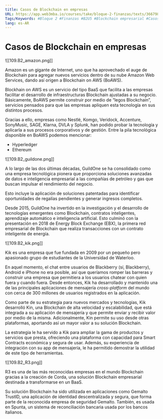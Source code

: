 ```yaml
---
title: Casos de Blockchain en empresas
URL: https://app.web3mba.io/courses/take/bloque-2-finanzas/texts/36679826-u5-04-casos-de-blockchain-en-empresas
Tags/Keywords: #Bloque 2 #Finanzas #B2U5 #Blockchain empresarial #Casos de Blockchain en empresas #Blockchain en empresas #amazon #r3 #guildone #kirk
lang: es-AR
---
```

# Casos de Blockchain en empresas
![[109.B2_amazon.png]]

Amazon es un gigante de Internet, uno que ha aprovechado el auge de Blockchain para agregar nuevos servicios dentro de su nube Amazon Web Services, dando así origen a Blockchain on AWS (BoAWS).

Blockhain on AWS es un servicio del tipo BaaS que facilita a las empresas facilitar el desarrollo de infraestructuras Blockchain ajustadas a su negocio. Básicamente, BoAWS permite construir por medio de “legos Blockchain”, servicios pensados para que las empresas apliquen esta tecnología en sus distintos procesos.

Gracias a ello, empresas como Nestlé, Komgo, Veridock, Accenture, SonyMusic, SAGE, Klarna, DVLA y Splunk, han podido probar la tecnología y aplicarla a sus procesos corporativos y de gestión. Entre la pila tecnológica disponible en BoAWS podemos mencionar: 
- Hyperledger
- Ethereum

![[109.B2_guildone.png]]

A lo largo de las dos últimas décadas, GuildOne se ha consolidado como una empresa tecnológica pionera que proporciona soluciones avanzadas de datos e inteligencia empresarial a las compañías de petróleo y gas que buscan impulsar el rendimiento del negocio.

Esto incluye la aplicación de soluciones patentadas para identificar oportunidades de regalías pendientes y generar ingresos completos.

Desde 2015, GuildOne ha invertido en la investigación y el desarrollo de tecnologías emergentes como Blockchain, contratos inteligentes, aprendizaje automático e inteligencia artificial. Esto culminó con la presentación en 2018 de Energy Block Exchange (EBX), la primera red empresarial de Blockchain que realiza transacciones con un contrato inteligente de energía.

![[109.B2_kik.png]]

Kik es una empresa que fue fundada en 2009 por un pequeño pero apasionado grupo de estudiantes de la Universidad de Waterloo.

En aquel momento, el chat entre usuarios de Blackberry (sí, Blackberry), Android e iPhone no era posible, así que queríamos romper las barreras y construir una empresa que permitiera a los usuarios chatear con quien fuera y cuando fuera. Desde entonces, Kik ha desarrollado y mantenido una de las principales aplicaciones de mensajería _cross-platform_ del mundo con cerca de 300 millones de usuarios registrados en la aplicación. 

Como parte de su estrategia para nuevos mercados y tecnologías, Kik desarrolló Kin, una Blockchain de alta velocidad y escalabilidad, que está integrada a su aplicación de mensajería y que permite enviar y recibir valor por medio de la misma. Adicionalmente, Kin permite su uso desde otras plataformas, aportando así un mayor valor a su solución Blockchain. 

La estrategia le ha servido a Kik para ampliar la gama de productos y servicios que presta, ofreciendo una plataforma con capacidad para Smart Contracts económica y segura de usar. Además, su experiencia de integración con su app de mensajería, le ha permitido demostrar la utilidad de este tipo de herramientas. 

![[109.B2_R3.png]]

R3 es una de las más reconocidas empresas en el mundo Blockchain gracias a la creación de Corda, una solución Blockchain empresarial destinada a transformarse en un BaaS. 

Su solución Blockchain ha sido utilizada en aplicaciones como Gemalto TrustID, una aplicación de identidad descentralizada y segura, que forma parte de la reconocida empresa de seguridad Gemalto. También, es usada en Spunta, un sistema de reconciliación bancaria usada por los bancos italianos.